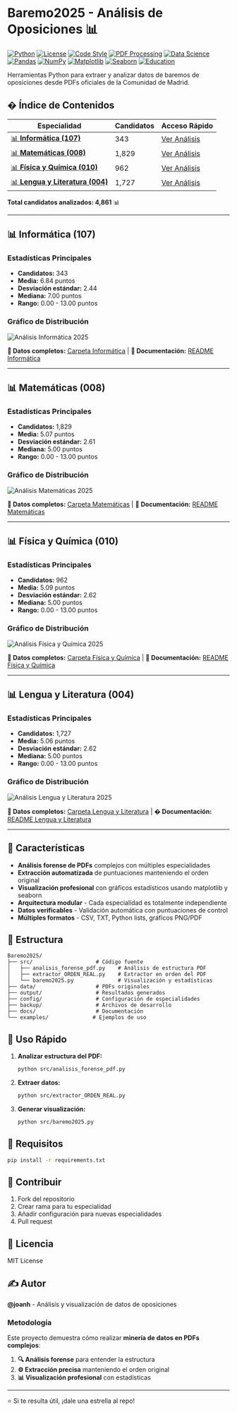 # Baremo2025 - Análisis de Oposiciones 📊

[![Python](https://img.shields.io/badge/Python-3.8%2B-blue.svg)](https://www.python.org/)
[![License](https://img.shields.io/badge/License-MIT-green.svg)](LICENSE)
[![Code Style](https://img.shields.io/badge/Code%20Style-Black-black.svg)](https://github.com/psf/black)
[![PDF Processing](https://img.shields.io/badge/PDF-Processing-red.svg)](https://github.com/jmcarpenter2/pdfplumber)
[![Data Science](https://img.shields.io/badge/Data-Science-orange.svg)](https://pandas.pydata.org/)
[![Pandas](https://img.shields.io/badge/Pandas-Data%20Analysis-purple.svg)](https://pandas.pydata.org/)
[![NumPy](https://img.shields.io/badge/NumPy-Scientific%20Computing-blue.svg)](https://numpy.org/)
[![Matplotlib](https://img.shields.io/badge/Matplotlib-Visualization-blue.svg)](https://matplotlib.org/)
[![Seaborn](https://img.shields.io/badge/Seaborn-Statistical%20Plots-lightblue.svg)](https://seaborn.pydata.org/)
[![Education](https://img.shields.io/badge/Purpose-Education-brightgreen.svg)](https://github.com/joanh/Baremos2025)

Herramientas Python para extraer y analizar datos de baremos de oposiciones desde PDFs oficiales de la Comunidad de Madrid.

## � Índice de Contenidos

| Especialidad | Candidatos | Acceso Rápido |
|--------------|------------|---------------|
| [📊 **Informática (107)**](#-informática-107) | 343 | [Ver Análisis](#-informática-107) |
| [📊 **Matemáticas (008)**](#-matemáticas-008) | 1,829 | [Ver Análisis](#-matemáticas-008) |
| [📊 **Física y Química (010)**](#-física-y-química-010) | 962 | [Ver Análisis](#-física-y-química-010) |
| [📊 **Lengua y Literatura (004)**](#-lengua-y-literatura-004) | 1,727 | [Ver Análisis](#-lengua-y-literatura-004) |

**Total candidatos analizados: 4,861** 📊

---

## 📊 Informática (107)

### Estadísticas Principales
- **Candidatos:** 343
- **Media:** 6.84 puntos
- **Desviación estándar:** 2.44
- **Mediana:** 7.00 puntos
- **Rango:** 0.00 - 13.00 puntos

### Gráfico de Distribución
![Análisis Informática 2025](img/baremo_informatica_107_2025.png)

**📁 Datos completos:** [Carpeta Informática](especialidades/informatica_107/output/) | **📖 Documentación:** [README Informática](especialidades/informatica_107/README.md)

---

## 📊 Matemáticas (008)

### Estadísticas Principales
- **Candidatos:** 1,829
- **Media:** 5.07 puntos
- **Desviación estándar:** 2.61
- **Mediana:** 5.00 puntos
- **Rango:** 0.00 - 13.00 puntos

### Gráfico de Distribución
![Análisis Matemáticas 2025](img/baremo_matematicas_008_2025.png)

**📁 Datos completos:** [Carpeta Matemáticas](especialidades/matematicas_008/output/) | **📖 Documentación:** [README Matemáticas](especialidades/matematicas_008/README.md)

---

## 📊 Física y Química (010)

### Estadísticas Principales
- **Candidatos:** 962
- **Media:** 5.09 puntos
- **Desviación estándar:** 2.62
- **Mediana:** 5.00 puntos
- **Rango:** 0.00 - 13.00 puntos

### Gráfico de Distribución
![Análisis Física y Química 2025](img/baremo_fisica_quimica_010_2025.png)

**📁 Datos completos:** [Carpeta Física y Química](especialidades/fisica_quimica_010/output/) | **📖 Documentación:** [README Física y Química](especialidades/fisica_quimica_010/README.md)

---

## 📊 Lengua y Literatura (004)

### Estadísticas Principales
- **Candidatos:** 1,727
- **Media:** 5.06 puntos
- **Desviación estándar:** 2.62
- **Mediana:** 5.00 puntos
- **Rango:** 0.00 - 13.00 puntos

### Gráfico de Distribución
![Análisis Lengua y Literatura 2025](img/baremo_lengua_literatura_004_2025.png)

**📁 Datos completos:** [Carpeta Lengua y Literatura](especialidades/lengua_literatura_004/output/) | **� Documentación:** [README Lengua y Literatura](especialidades/lengua_literatura_004/README.md)

---

## 🎯 Características

- **Análisis forense de PDFs** complejos con múltiples especialidades
- **Extracción automatizada** de puntuaciones manteniendo el orden original  
- **Visualización profesional** con gráficos estadísticos usando matplotlib y seaborn
- **Arquitectura modular** - Cada especialidad es totalmente independiente
- **Datos verificables** - Validación automática con puntuaciones de control
- **Múltiples formatos** - CSV, TXT, Python lists, gráficos PNG/PDF

## 📁 Estructura

```
Baremo2025/
├── src/                    # Código fuente
│   ├── analisis_forense_pdf.py    # Análisis de estructura PDF
│   ├── extractor_ORDEN_REAL.py    # Extractor en orden del PDF
│   └── baremo2025.py              # Visualización y estadísticas
├── data/                   # PDFs originales
├── output/                 # Resultados generados
├── config/                 # Configuración de especialidades
├── backup/                 # Archivos de desarrollo
├── docs/                   # Documentación
└── examples/              # Ejemplos de uso
```

## 🚀 Uso Rápido

1. **Analizar estructura del PDF:**

   ```bash
   python src/analisis_forense_pdf.py
   ```

2. **Extraer datos:**

   ```bash  
   python src/extractor_ORDEN_REAL.py
   ```

3. **Generar visualización:**

   ```bash
   python src/baremo2025.py
   ```

## 🔧 Requisitos

```bash
pip install -r requirements.txt
```

## 🤝 Contribuir

1. Fork del repositorio
2. Crear rama para tu especialidad
3. Añadir configuración para nuevas especialidades
4. Pull request

## 📝 Licencia

MIT License

## ✍️ Autor

**@joanh** - Análisis y visualización de datos de oposiciones

### Metodología

Este proyecto demuestra cómo realizar **minería de datos en PDFs complejos**:

1. **🔍 Análisis forense** para entender la estructura
2. **⚙️ Extracción precisa** manteniendo el orden original
3. **📊 Visualización profesional** con estadísticas

---
⭐ Si te resulta útil, ¡dale una estrella al repo!
